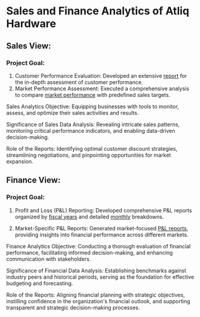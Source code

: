 # Sales and Finance Analytics of Atliq Hardware
## Sales View:
### Project Goal: 
1. Customer Performance Evaluation: Developed an extensive [report](https://github.com/Amit-20-gr/Sales-and-Finance-of-Atliq-Hardware/blob/main/Customer%20Performance%20Report.pdf) for the in-depth assessment of customer performance.
2. Market Performance Assessment: Executed a comprehensive analysis to compare [market performance](https://github.com/Amit-20-gr/Sales-and-Finance-of-Atliq-Hardware/blob/main/Market%20performance%20Vs%20Target%20Report.pdf) with predefined sales targets.

Sales Analytics Objective: Equipping businesses with tools to monitor, assess, and optimize their sales activities and results.

Significance of Sales Data Analysis: Revealing intricate sales patterns, monitoring critical performance indicators, and enabling data-driven decision-making.

Role of the Reports: Identifying optimal customer discount strategies, streamlining negotiations, and pinpointing opportunities for market expansion.
## Finance View:
### Project Goal:
1. Profit and Loss (P&L) Reporting: Developed comprehensive P&L reports organized by [fiscal years](https://github.com/Amit-20-gr/Sales-and-Finance-of-Atliq-Hardware/blob/main/P%26L%20by%20fiscal%20year.pdf) and detailed [monthly](https://github.com/Amit-20-gr/Sales-and-Finance-of-Atliq-Hardware/blob/main/P%26L%20Statement%20by%20Months.pdf) breakdowns.

2. Market-Specific P&L Reports: Generated market-focused [P&L reports](https://github.com/Amit-20-gr/Sales-and-Finance-of-Atliq-Hardware/blob/main/P%26L%20Statement%20by%20Markets.pdf), providing insights into financial performance across different markets.

Finance Analytics Objective: Conducting a thorough evaluation of financial performance, facilitating informed decision-making, and enhancing communication with stakeholders.

Significance of Financial Data Analysis: Establishing benchmarks against industry peers and historical periods, serving as the foundation for effective budgeting and forecasting.

Role of the Reports: Aligning financial planning with strategic objectives, instilling confidence in the organization's financial outlook, and supporting transparent and strategic decision-making processes.
